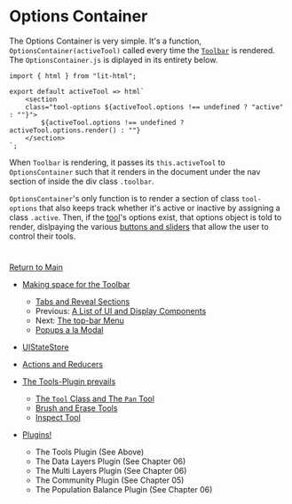 # Options Container

The Options Container is very simple. It's a function, `OptionsContainer(activeTool)` called every time the [`Toolbar`] is rendered. The `OptionsContainer.js` is diplayed in its entirety below.
```
import { html } from "lit-html";

export default activeTool => html`
    <section
    class="tool-options ${activeTool.options !== undefined ? "active" : ""}">
        ${activeTool.options !== undefined ? activeTool.options.render() : ""}
    </section>
`;
```

When `Toolbar` is rendering, it passes its `this.activeTool` to `OptionsContainer` such that it renders in the document under the nav
section of inside the div class `.toolbar`. 

`OptionsContainer`'s only function is to render a section of class
`tool-options` that also keeps track whether it's active or inactive by
assigning a class `.active`. Then, if the [tool]'s options exist, that
options object is told to render, dislpaying the various [buttons and
sliders] that allow the user to control their tools.

# #


[Return to Main](../README.md)
- [Making space for the Toolbar](../03toolsplugins/toolbar.md)
  - [Tabs and Reveal Sections](../03toolsplugins/sections.md)
  - Previous: [A List of UI and Display Components](../03toolsplugins/uicomponents.md)
  - Next: [The top-bar Menu](../03toolsplugins/topmenu.md)
  - [Popups a la Modal](../03toolsplugins/modal.md)

- [UIStateStore](../03toolsplugins/uistatestore.md)
- [Actions and Reducers](../03toolsplugins/actionsreducers.md)

- [The Tools-Plugin prevails](../03toolsplugins/toolsplugin.md)
  - [The `Tool` Class and The `Pan` Tool](../03toolsplugins/tool.md)
  - [Brush and Erase Tools](../03toolsplugins/BrushEraseTools.md)
  - [Inspect Tool](../03toolsplugins/inspecttool.md)

- [Plugins!](../03toolsplugins/plugins.md)
  - The Tools Plugin (See Above)
  - The Data Layers Plugin (See Chapter 06)
  - The Multi Layers Plugin (See Chapter 06)
  - The Community Plugin (See Chapter 05)
  - The Population Balance Plugin (See Chapter 06)

[`Toolbar`]: ../03toolsplugins/toolbar.md
[tool]: ../03toolsplugins/tool.md
[buttons and sliders]: ../03toolsplugins/uicomponents.md